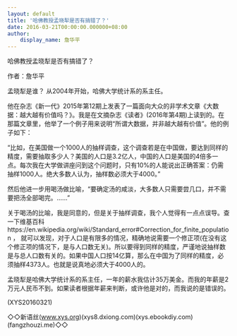 ```yaml
---
layout: default
title: '哈佛教授孟晓犁是否有搞错了？'
date: 2016-03-21T00:00:00.000000+08:00
author:
    display_name: 詹华平
---
```


哈佛教授孟晓犁是否有搞错了？

作者：詹华平

孟晓犁是谁？ 从2004年开始，哈佛大学统计系的系主任。

他在杂志《新一代》2015年第12期上发表了一篇面向大众的非学术文章《大数据：越大越有价值吗？》。我是在文摘杂志《读者》(2016年第4期)上读到的。在那篇文章里，他举了一个例子用来说明“所谓大数据，并非越大越有价值”。他的例子如下：

“比如，在美国做一个1000人的抽样调查，这个调查若是在中国做，要达到同样的精度，需要抽取多少人？美国的人口是3.2亿人，中国的人口是美国的4倍多一 点。每次我在大学做讲座问到这个问题时，只有10%的人能说出正确答案：仍需抽样1000人。绝大多数人认为，抽样数必须大于4000。”

然后他进一步用喝汤做比喻，“要确定汤的咸淡，大多数人只需要尝几口，并不需要把汤全部喝完。......”

关于喝汤的比喻，我是同意的，但是关于抽样调查，我个人觉得有一点点误导。查一下维基百科https://en.wikipedia.org/wiki/Standard_error#Correction_for_finite_population ， 就可以发现，对于人口是有限多的情况，精确地说需要一个修正项(在没有这个修正项的情况下，是与人口数无关)。所以要得到同样的精度，严谨地说抽样数是与总人口数有关的。如果中国人口按14亿算，那么在中国为了同样的精度，必须抽样4373人。也就是说真地必须大于4000人的。

孟晓犁是哈佛大学统计系的系主任，一年的薪水我估计35万美金。而我的年薪是2万元人民币不到。如果读者根据年薪来判断，或许他是对的，而我说的是错误的。

(XYS20160321)

◇◇新语丝(www.xys.org)(xys8.dxiong.com)(xys.ebookdiy.com)(fangzhouzi.me)◇◇

